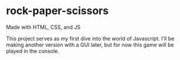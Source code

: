 # rock-paper-scissors
Made with HTML, CSS, and JS

This project serves as my first dive into the world of Javascript.
I'll be making another version with a GUI later, but for now this game will be played in the console.

